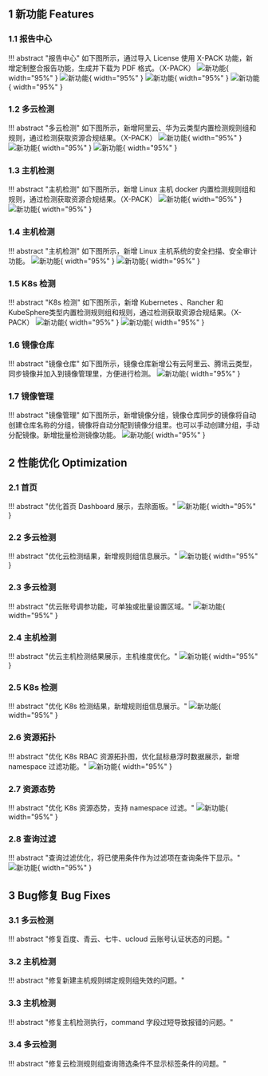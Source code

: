 ## 1 新功能 Features

### 1.1 报告中心

!!! abstract "报告中心"
    如下图所示，通过导入 License 使用 X-PACK 功能，新增定制整合报告功能，生成并下载为 PDF 格式。（X-PACK）
![新功能](../img/release/1.1.0/img.png){ width="95%" }
![新功能](../img/release/1.1.0/img_1.png){ width="95%" }
![新功能](../img/release/1.1.0/img_2.png){ width="95%" }
![新功能](../img/release/1.1.0/img_3.png){ width="95%" }

### 1.2 多云检测

!!! abstract "多云检测"
    如下图所示，新增阿里云、华为云类型内置检测规则组和规则，通过检测获取资源合规结果。（X-PACK）
![新功能](../img/release/1.1.0/img_4.png){ width="95%" }
![新功能](../img/release/1.1.0/img_5.png){ width="95%" }
![新功能](../img/release/1.1.0/img_6.png){ width="95%" }

### 1.3 主机检测

!!! abstract "主机检测"
    如下图所示，新增 Linux 主机 docker 内置检测规则组和规则，通过检测获取资源合规结果。（X-PACK）
![新功能](../img/release/1.1.0/img_7.png){ width="95%" }
![新功能](../img/release/1.1.0/img_8.png){ width="95%" }

### 1.4 主机检测

!!! abstract "主机检测"
    如下图所示，新增 Linux 主机系统的安全扫描、安全审计功能。
![新功能](../img/release/1.1.0/img_11.png){ width="95%" }
![新功能](../img/release/1.1.0/img_12.png){ width="95%" }

### 1.5 K8s 检测

!!! abstract "K8s 检测"
    如下图所示，新增 Kubernetes 、Rancher 和 KubeSphere类型内置检测规则组和规则，通过检测获取资源合规结果。（X-PACK）
![新功能](../img/release/1.1.0/img_9.png){ width="95%" }
![新功能](../img/release/1.1.0/img_10.png){ width="95%" }

### 1.6 镜像仓库

!!! abstract "镜像仓库"
    如下图所示，镜像仓库新增公有云阿里云、腾讯云类型，同步镜像并加入到镜像管理里，方便进行检测。
![新功能](../img/release/1.1.0/img_13.png){ width="95%" }

### 1.7 镜像管理

!!! abstract "镜像管理"
    如下图所示，新增镜像分组，镜像仓库同步的镜像将自动创建仓库名称的分组，镜像将自动分配到镜像分组里。也可以手动创建分组，手动分配镜像。新增批量检测镜像功能。
![新功能](../img/release/1.1.0/img_14.png){ width="95%" }

## 2 性能优化 Optimization

### 2.1 首页

!!! abstract "优化首页 Dashboard 展示，去除面板。"
![新功能](../img/release/1.1.0/img_22.png){ width="95%" }

### 2.2 多云检测

!!! abstract "优化云检测结果，新增规则组信息展示。"
![新功能](../img/release/1.1.0/img_15.png){ width="95%" }

### 2.3 多云检测

!!! abstract "优云账号调参功能，可单独或批量设置区域。"
![新功能](../img/release/1.1.0/img_16.png){ width="95%" }

### 2.4 主机检测

!!! abstract "优云主机检测结果展示，主机维度优化。"
![新功能](../img/release/1.1.0/img_17.png){ width="95%" }

### 2.5 K8s 检测

!!! abstract "优化 K8s 检测结果，新增规则组信息展示。"
![新功能](../img/release/1.1.0/img_18.png){ width="95%" }

### 2.6 资源拓扑

!!! abstract "优化 K8s RBAC 资源拓扑图，优化鼠标悬浮时数据展示，新增 namespace 过滤功能。"
![新功能](../img/release/1.1.0/img_19.png){ width="95%" }

### 2.7 资源态势

!!! abstract "优化 K8s 资源态势，支持 namespace 过滤。"
![新功能](../img/release/1.1.0/img_21.png){ width="95%" }

### 2.8 查询过滤

!!! abstract "查询过滤优化，将已使用条件作为过滤项在查询条件下显示。"
![新功能](../img/release/1.1.0/img_20.png){ width="95%" }

## 3 Bug修复 Bug Fixes

### 3.1 多云检测

!!! abstract "修复百度、青云、七牛、ucloud 云账号认证状态的问题。"

### 3.2 主机检测

!!! abstract "修复新建主机规则绑定规则组失效的问题。"

### 3.3 主机检测

!!! abstract "修复主机检测执行，command 字段过短导致报错的问题。"

### 3.4 多云检测

!!! abstract "修复云检测规则组查询筛选条件不显示标签条件的问题。"
